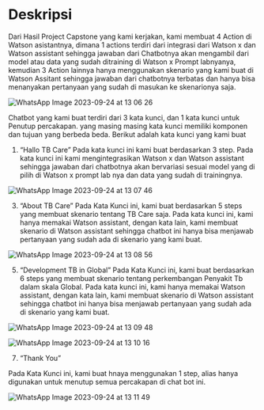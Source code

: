 # Deskripsi


Dari Hasil Project Capstone yang kami kerjakan, kami membuat 4 Action di Watson asistantnya, dimana 1 actions terdiri dari integrasi dari Watson x dan Watson assistant sehingga jawaban dari Chatbotnya akan mengambil dari model atau data yang sudah ditraining di Watson x Prompt labnyanya, kemudian 3 Action lainnya hanya menggunakan skenario yang kami buat di Watson Assitant sehingga jawaban dari chatbotnya terbatas dan hanya bisa menanyakan pertanyaan yang sudah di masukan ke skenarionya saja. 

![WhatsApp Image 2023-09-24 at 13 06 26](https://github.com/andikaerlangga/andikaerlangga.github.io/assets/145178112/31ff60fc-c0ac-4dc8-9cca-296521fa0e95)


Chatbot yang kami buat terdiri dari 3 kata kunci, dan 1 kata kunci untuk Penutup percakapan. yang masing masing kata kunci memiliki komponen dan tujuan yang berbeda beda. Berikut adalah kata kunci yang kami buat

1.	“Hallo TB Care”
Pada kata kunci ini kami buat berdasarkan 3 step. Pada kata kunci ini kami mengintegrasikan Watson x dan Watson assistant sehingga jawaban dari chatbotnya akan bervariasi sesuai model yang di pilih di Watson x prompt lab nya dan data yang sudah di trainingnya.





![WhatsApp Image 2023-09-24 at 13 07 46](https://github.com/andikaerlangga/andikaerlangga.github.io/assets/145178112/43ee0323-78a3-4b61-9083-83d672598b42)


3.	“About TB Care”
Pada Kata Kunci ini, kami buat berdasarkan 5 steps yang membuat skenario tentang TB Care saja. Pada kata kunci ini, kami hanya memakai Watson assistant, dengan kata lain, kami membuat skenario di Watson assistant sehingga chatbot ini hanya bisa menjawab pertanyaan yang sudah ada di skenario yang kami buat.





![WhatsApp Image 2023-09-24 at 13 08 56](https://github.com/andikaerlangga/andikaerlangga.github.io/assets/145178112/77197942-ca8b-43c2-9258-43f1281823f1)


5.	“Development TB in Global”
Pada Kata Kunci ini, kami buat berdasarkan 6 steps yang membuat skenario tentang perkembangan Penyakit Tb dalam skala Global. Pada kata kunci ini, kami hanya memakai Watson assistant, dengan kata lain, kami membuat skenario di Watson assistant sehingga chatbot ini hanya bisa menjawab pertanyaan yang sudah ada di skenario yang kami buat.







![WhatsApp Image 2023-09-24 at 13 09 48](https://github.com/andikaerlangga/andikaerlangga.github.io/assets/145178112/68e43fa4-2934-4ea4-bec9-25b289f8bd12)

![WhatsApp Image 2023-09-24 at 13 10 16](https://github.com/andikaerlangga/andikaerlangga.github.io/assets/145178112/56b9f1bf-9a7b-4d8b-b20d-b4bf901854a1)

7.	“Thank You”

Pada Kata Kunci ini, kami buat hnaya menggunakan 1 step, alias hanya digunakan untuk menutup semua percakapan di chat bot ini.




![WhatsApp Image 2023-09-24 at 13 11 49](https://github.com/andikaerlangga/andikaerlangga.github.io/assets/145178112/7900d208-49ad-471c-b730-71306ef78920)




